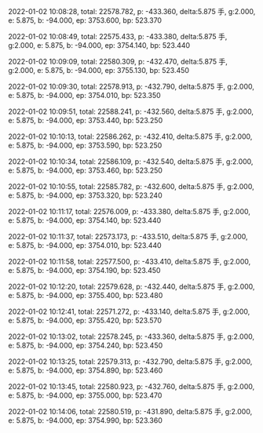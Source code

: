 2022-01-02 10:08:28, total: 22578.782, p: -433.360, delta:5.875 手, g:2.000, e: 5.875, b: -94.000, ep: 3753.600, bp: 523.370

2022-01-02 10:08:49, total: 22575.433, p: -433.380, delta:5.875 手, g:2.000, e: 5.875, b: -94.000, ep: 3754.140, bp: 523.440

2022-01-02 10:09:09, total: 22580.309, p: -432.470, delta:5.875 手, g:2.000, e: 5.875, b: -94.000, ep: 3755.130, bp: 523.450

2022-01-02 10:09:30, total: 22578.913, p: -432.790, delta:5.875 手, g:2.000, e: 5.875, b: -94.000, ep: 3754.010, bp: 523.350

2022-01-02 10:09:51, total: 22588.241, p: -432.560, delta:5.875 手, g:2.000, e: 5.875, b: -94.000, ep: 3753.440, bp: 523.250

2022-01-02 10:10:13, total: 22586.262, p: -432.410, delta:5.875 手, g:2.000, e: 5.875, b: -94.000, ep: 3753.590, bp: 523.250

2022-01-02 10:10:34, total: 22586.109, p: -432.540, delta:5.875 手, g:2.000, e: 5.875, b: -94.000, ep: 3753.460, bp: 523.250

2022-01-02 10:10:55, total: 22585.782, p: -432.600, delta:5.875 手, g:2.000, e: 5.875, b: -94.000, ep: 3753.320, bp: 523.240

2022-01-02 10:11:17, total: 22576.009, p: -433.380, delta:5.875 手, g:2.000, e: 5.875, b: -94.000, ep: 3754.140, bp: 523.440

2022-01-02 10:11:37, total: 22573.173, p: -433.510, delta:5.875 手, g:2.000, e: 5.875, b: -94.000, ep: 3754.010, bp: 523.440

2022-01-02 10:11:58, total: 22577.500, p: -433.410, delta:5.875 手, g:2.000, e: 5.875, b: -94.000, ep: 3754.190, bp: 523.450

2022-01-02 10:12:20, total: 22579.628, p: -432.440, delta:5.875 手, g:2.000, e: 5.875, b: -94.000, ep: 3755.400, bp: 523.480

2022-01-02 10:12:41, total: 22571.272, p: -433.140, delta:5.875 手, g:2.000, e: 5.875, b: -94.000, ep: 3755.420, bp: 523.570

2022-01-02 10:13:02, total: 22578.245, p: -433.360, delta:5.875 手, g:2.000, e: 5.875, b: -94.000, ep: 3754.240, bp: 523.450

2022-01-02 10:13:25, total: 22579.313, p: -432.790, delta:5.875 手, g:2.000, e: 5.875, b: -94.000, ep: 3754.890, bp: 523.460

2022-01-02 10:13:45, total: 22580.923, p: -432.760, delta:5.875 手, g:2.000, e: 5.875, b: -94.000, ep: 3755.000, bp: 523.470

2022-01-02 10:14:06, total: 22580.519, p: -431.890, delta:5.875 手, g:2.000, e: 5.875, b: -94.000, ep: 3754.990, bp: 523.360